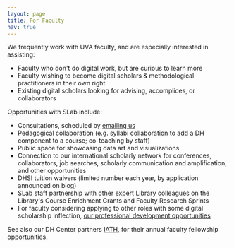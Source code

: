 ```yaml
---
layout: page
title: For Faculty
nav: true
---
```


We frequently work with UVA faculty, and are especially interested in assisting:
* Faculty who don't do digital work, but are curious to learn more
* Faculty wishing to become digital scholars & methodological practitioners in their own right
* Existing digital scholars looking for advising, accomplices, or collaborators

Opportunities with SLab include:
* Consultations, scheduled by [emailing us](mailto:scholarslab@virginia.edu)
* Pedagogical collaboration (e.g. syllabi collaboration to add a DH component to a course; co-teaching by staff)
* Public space for showcasing data art and visualizations
* Connection to our international scholarly network for conferences, collaborators, job searches, scholarly communication and amplification, and other opportunities 
* DHSI tuition waivers (limited number each year, by application announced on blog)
* SLab staff partnership with other expert Library colleagues on the Library's Course Enrichment Grants and Faculty Research Sprints
* For faculty considering applying to other roles with some digital scholarship inflection, [our professional development opportunities](/professional-development)

See also our DH Center partners <a href="https://www.iath.virginia.edu/">IATH</a>, for their annual faculty fellowship opportunities.